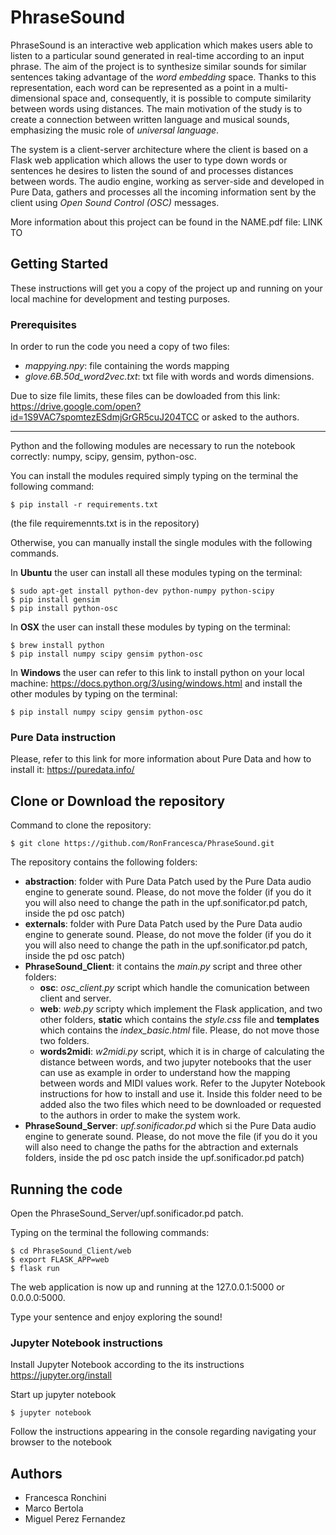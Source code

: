 # PhraseSound

PhraseSound is an interactive web application which makes users able to listen to a particular sound generated in real-time according to an input phrase. The aim of the project is to synthesize similar sounds for similar sentences taking advantage of the *word embedding* space. Thanks to this representation, each word can be represented as a point in a multi-dimensional space and, consequently, it is possible to compute similarity between words using distances. The main motivation of the study is to create a connection between written language and musical sounds, emphasizing the music role of *universal language*.

The system is a client-server architecture where the client is based on a Flask web application which allows the user to type down words or sentences he desires to listen the sound of and processes distances between words. The audio engine, working as server-side and developed in Pure Data, gathers and processes all the incoming information sent by the client using *Open Sound Control (OSC)* messages.

More information about this project can be found in the NAME.pdf file: LINK TO

## Getting Started

These instructions will get you a copy of the project up and running on your local machine for development and testing purposes. 

### Prerequisites

In order to run the code you need a copy of two files: 
- *mappying.npy*: file containing the words mapping
- *glove.6B.50d_word2vec.txt*: txt file with words and words dimensions. 



Due to size file limits, these files can be dowloaded from this link: https://drive.google.com/open?id=1S9VAC7spomtezESdmjGrGR5cuJ204TCC or asked to the authors. 


-------------------------------------------------------------------------------------------------------------------

Python and the following modules are necessary to run the notebook correctly: numpy, scipy, gensim, python-osc. 

You can install the modules required simply typing on the terminal the following command: 

```
$ pip install -r requirements.txt
```
(the file requiremennts.txt is in the repository)

Otherwise, you can manually install the single modules with the following commands.  

In **Ubuntu** the user can install all these modules typing on the terminal:
```
$ sudo apt-get install python-dev python-numpy python-scipy 
$ pip install gensim
$ pip install python-osc
```

In **OSX** the user can install these modules by typing on the terminal:

```
$ brew install python
$ pip install numpy scipy gensim python-osc
````

In **Windows** the user can refer to this link to install python on your local machine: https://docs.python.org/3/using/windows.html and install the other modules by typing on the terminal: 

```
$ pip install numpy scipy gensim python-osc
```

### Pure Data instruction

Please, refer to this link for more information about Pure Data and how to install it: https://puredata.info/ 


## Clone or Download the repository 

Command to clone the repository:
```
$ git clone https://github.com/RonFrancesca/PhraseSound.git
```

The repository contains the following folders: 
- **abstraction**: folder with Pure Data Patch used by the Pure Data audio engine to generate sound. Please, do not move the folder (if you do it you will also need to change the path in the upf.sonificator.pd patch, inside the pd osc patch)
- **externals**: folder with Pure Data Patch used by the Pure Data audio engine to generate sound. Please, do not move the folder (if you do it you will also need to change the path in the upf.sonificator.pd patch, inside the pd osc patch)
- **PhraseSound_Client**: it contains the *main.py* script and three other folders:
  - **osc**: *osc_client.py* script which handle the comunication between client and server.
  - **web**: *web.py* scripty which implement the Flask application, and two other folders, **static** which contains the *style.css* file and **templates** which contains the *index_basic.html* file. Please, do not move those two folders. 
  - **words2midi**: *w2midi.py* script, which it is in charge of calculating the distance between words, and two jupyter notebooks that the user can use as example in order to understand how the mapping between words and MIDI values work. Refer to the Jupyter Notebook instructions for how to install and use it. 
  Inside this folder need to be added also the two files which need to be downloaded or requested to the authors in order to make the system work. 
- **PhraseSound_Server**: *upf.sonificador.pd* which si the Pure Data audio engine to generate sound. Please, do not move the file (if you do it you will also need to change the paths for the abtraction and externals folders, inside the pd osc patch inside the upf.sonificador.pd patch)

## Running the code

Open the PhraseSound_Server/upf.sonificador.pd patch. 

Typing on the terminal the following commands: 
```
$ cd PhraseSound_Client/web
$ export FLASK_APP=web
$ flask run
```

The web application is now up and running at the 127.0.0.1:5000 or 0.0.0.0:5000. 

Type your sentence and enjoy exploring the sound!

### Jupyter Notebook instructions
Install Jupyter Notebook according to the its instructions https://jupyter.org/install

Start up jupyter notebook

```
$ jupyter notebook
```

Follow the instructions appearing in the console regarding navigating your browser to the notebook


## Authors 
- Francesca Ronchini
- Marco Bertola 
- Miguel Perez Fernandez


